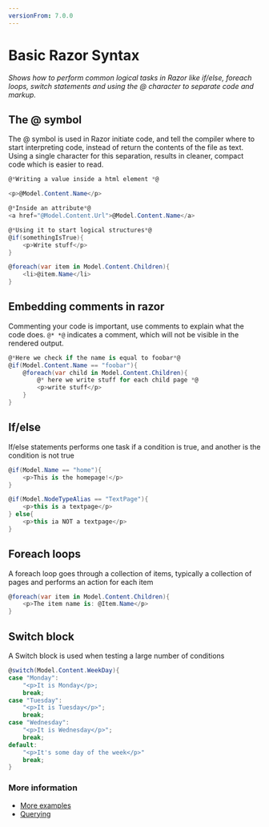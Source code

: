 ```yaml
---
versionFrom: 7.0.0
---
```


# Basic Razor Syntax

_Shows how to perform common logical tasks in Razor like if/else, foreach loops, switch statements and using the @ character to separate code and markup._

## The @ symbol

The @ symbol is used in Razor initiate code, and tell the compiler where to start interpreting code, instead of return the contents of the file as text. Using a single character for this separation, results in cleaner, compact code which is easier to read.

```csharp
@*Writing a value inside a html element *@

<p>@Model.Content.Name</p>

@*Inside an attribute*@
<a href="@Model.Content.Url">@Model.Content.Name</a>

@*Using it to start logical structures*@
@if(somethingIsTrue){
    <p>Write stuff</p>
}

@foreach(var item in Model.Content.Children){
    <li>@item.Name</li>
}
```

## Embedding comments in razor
Commenting your code is important, use comments to explain what the code does. `@* *@` indicates a comment, which will not be visible in the rendered output.

```csharp
@*Here we check if the name is equal to foobar*@
@if(Model.Content.Name == "foobar"){
    @foreach(var child in Model.Content.Children){
        @* here we write stuff for each child page *@
        <p>write stuff</p>
    }
}
```

## If/else
If/else statements performs one task if a condition is true, and another is the condition is not true

```csharp
@if(Model.Name == "home"){
    <p>This is the homepage!</p>
}

@if(Model.NodeTypeAlias == "TextPage"){
    <p>this is a textpage</p>
} else{
    <p>this ia NOT a textpage</p>
}
```

## Foreach loops
A foreach loop goes through a collection of items, typically a collection of pages and performs an action for each item

```csharp
@foreach(var item in Model.Content.Children){
    <p>The item name is: @Item.Name</p>
}
```

## Switch block
A Switch block is used when testing a large number of conditions

```csharp
@switch(Model.Content.WeekDay){
case "Monday":
    "<p>It is Monday</p>;
    break;
case "Tuesday":
    "<p>It is Tuesday</p>";
    break;
case "Wednesday":
    "<p>It is Wednesday</p>";
    break;
default:
    "<p>It's some day of the week</p>"
    break;
}
```

### More information
- [More examples](../../../Reference/Templating/Mvc/examples)
- [Querying](../../../Reference/Querying)
